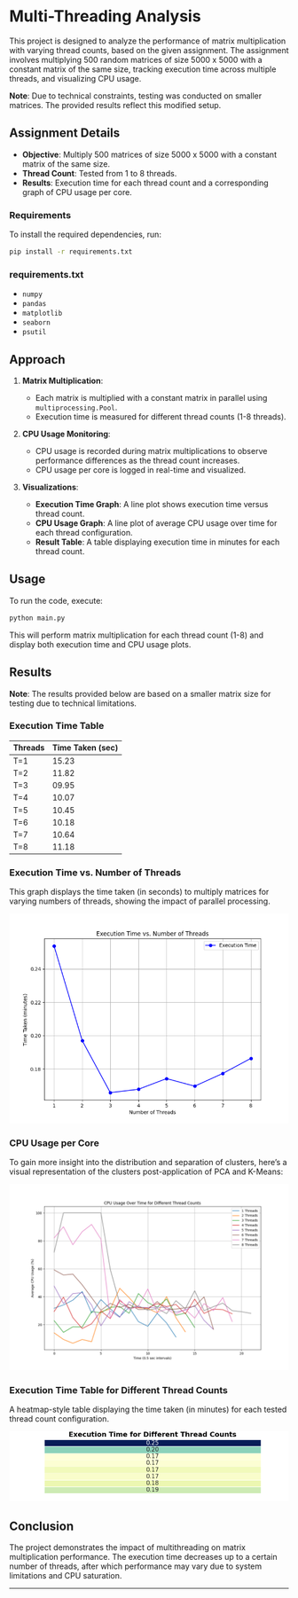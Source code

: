 # Multi-Threading Analysis

This project is designed to analyze the performance of matrix multiplication with varying thread counts, based on the given assignment. The assignment involves multiplying 500 random matrices of size 5000 x 5000 with a constant matrix of the same size, tracking execution time across multiple threads, and visualizing CPU usage.

**Note**: Due to technical constraints, testing was conducted on smaller matrices. The provided results reflect this modified setup.

## Assignment Details

- **Objective**: Multiply 500 matrices of size 5000 x 5000 with a constant matrix of the same size.
- **Thread Count**: Tested from 1 to 8 threads.
- **Results**: Execution time for each thread count and a corresponding graph of CPU usage per core.

### Requirements

To install the required dependencies, run:

```bash
pip install -r requirements.txt
```

### requirements.txt

- `numpy`
- `pandas`
- `matplotlib`
- `seaborn`
- `psutil`

## Approach

1. **Matrix Multiplication**:
   - Each matrix is multiplied with a constant matrix in parallel using `multiprocessing.Pool`.
   - Execution time is measured for different thread counts (1-8 threads).

2. **CPU Usage Monitoring**:
   - CPU usage is recorded during matrix multiplications to observe performance differences as the thread count increases.
   - CPU usage per core is logged in real-time and visualized.

3. **Visualizations**:
   - **Execution Time Graph**: A line plot shows execution time versus thread count.
   - **CPU Usage Graph**: A line plot of average CPU usage over time for each thread configuration.
   - **Result Table**: A table displaying execution time in minutes for each thread count.

## Usage

To run the code, execute:

```bash
python main.py
```

This will perform matrix multiplication for each thread count (1-8) and display both execution time and CPU usage plots.

## Results

**Note**: The results provided below are based on a smaller matrix size for testing due to technical limitations.

### Execution Time Table

| Threads | Time Taken (sec)     |
| ------- | -------------------- |
| T=1     | 15.23                |
| T=2     | 11.82                |
| T=3     | 09.95                |
| T=4     | 10.07                |
| T=5     | 10.45                |
| T=6     | 10.18                |
| T=7     | 10.64                |
| T=8     | 11.18                |


### Execution Time vs. Number of Threads
This graph displays the time taken (in seconds) to multiply matrices for varying numbers of threads, showing the impact of parallel processing.

![Execution Time vs. Number of Threads](./results/ExecutionTime-vs-NoOfThreads.png)

### CPU Usage per Core
To gain more insight into the distribution and separation of clusters, here’s a visual representation of the clusters post-application of PCA and K-Means:

![CPU Usage per Core](./results/cpu_usage.png)

### Execution Time Table for Different Thread Counts
A heatmap-style table displaying the time taken (in minutes) for each tested thread count configuration.

![Execution Time Table for Different Thread Counts](./results/exec_time_table.png)

## Conclusion

The project demonstrates the impact of multithreading on matrix multiplication performance. The execution time decreases up to a certain number of threads, after which performance may vary due to system limitations and CPU saturation.

---
